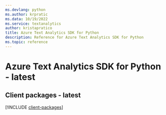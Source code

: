 ```yaml
---
ms.devlang: python
ms.author: krpratic
ms.data: 10/19/2022
ms.service: textanalytics
author: kristapratico
title: Azure Text Analytics SDK for Python
description: Reference for Azure Text Analytics SDK for Python
ms.topic: reference
---
```

# Azure Text Analytics SDK for Python - latest

## Client packages - latest
[!INCLUDE [client-packages](text-analytics-client-index.md)]